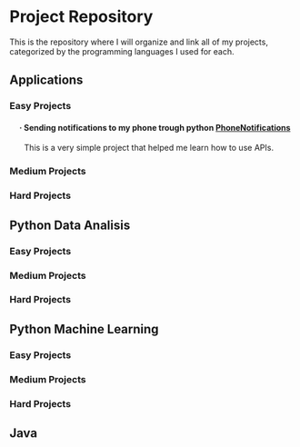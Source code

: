 # Project Repository
This is the repository where I will organize and link all of my projects, categorized by the programming languages I used for each.

## Applications
### Easy Projects
#### &emsp; · Sending notifications to my phone trough python [PhoneNotifications](https://github.com/Sumodenaranja/PhoneNotifications)
  &emsp; &nbsp; This is a very simple project that helped me learn how to use APIs.
### Medium Projects

### Hard Projects

## Python Data Analisis
### Easy Projects

### Medium Projects

### Hard Projects


## Python Machine Learning
### Easy Projects

### Medium Projects

### Hard Projects


## Java


